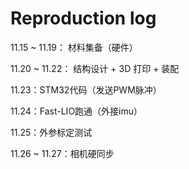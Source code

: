 # Reproduction log
11.15 ~ 11.19： 材料集备（硬件）

11.20 ~ 11.22： 结构设计 + 3D 打印 + 装配

11.23：STM32代码（发送PWM脉冲）

11.24：Fast-LIO跑通（外接imu）

11.25：外参标定测试

11.26 ~ 11.27：相机硬同步

